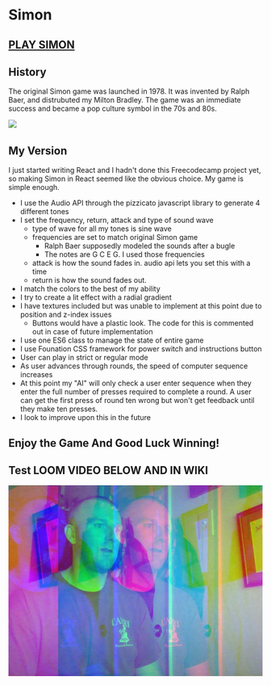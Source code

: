 # Simon
## [PLAY SIMON](https://benjaminadk.github.io/simon/index.html)
## History
The original Simon game was launched in 1978.  It was invented by Ralph Baer, and distrubuted my Milton Bradley.  The game was an immediate success and became a pop culture symbol in the 70s and 80s.

![](https://upload.wikimedia.org/wikipedia/commons/thumb/9/99/OriginalSimon.jpg/220px-OriginalSimon.jpg)

## My Version
I just started writing React and I hadn't done this Freecodecamp project yet, so making Simon in React seemed like the obvious
choice.  My game is simple enough.
- I use the Audio API through the pizzicato javascript library to generate 4 different tones
- I set the frequency, return, attack and type of sound wave
  - type of wave for all my tones is sine wave
  - frequencies are set to match original Simon game
    - Ralph Baer supposedly modeled the sounds after a bugle
    - The notes are G C E G. I used those frequencies
  - attack is how the sound fades in.  audio api lets you set this with a time
  - return is how the sound fades out.
- I match the colors to the best of my ability
- I try to create a lit effect with a radial gradient
- I have textures included but was unable to implement at this point due to position and z-index issues
  - Buttons would have a plastic look.  The code for this is commented out in case of future implementation
- I use one ES6 class to manage the state of entire game
- I use Founation CSS framework for power switch and instructions button
- User can play in strict or regular mode
- As user advances through rounds, the speed of computer sequence increases
- At this point my "AI" will only check a user enter sequence when they enter the full number of presses required to complete
a round.  A user can get the first press of round ten wrong but won't get feedback until they make ten presses.
- I look to improve upon this in the future

## Enjoy the Game And Good Luck Winning!
## Test LOOM VIDEO BELOW AND IN WIKI 
[![](https://raw.githubusercontent.com/benjaminadk/simon/master/handsome.jpg)](https://www.useloom.com/share/2aacbef79042417ebb35ede1c5be7638)
